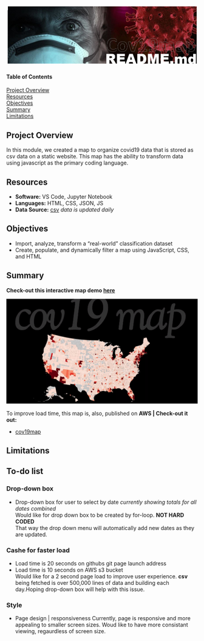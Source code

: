 ![header_pic](/header.png)
 
#### Table of Contents  

[Project Overview](#project-overview)  
[Resources](#resources)  
[Objectives](#objectives)  
[Summary](#summary)  
[Limitations](#limitations)  
  
## Project Overview  
In this module, we created a map to organize covid19 data that is stored as csv data on a static website. This map has the ability to transform data using javascript as the primary coding language.  

## Resources  
- **Software:** VS Code, Jupyter Notebook   
- **Languages:** HTML, CSS, JSON, JS  
- **Data Source:** [csv](https://raw.githubusercontent.com/nytimes/covid-19-data/master/us-counties.csv) *data is updated daily*    

## Objectives  
- Import, analyze, transform a “real-world” classification dataset  
- Create, populate, and dynamically filter a map using JavaScript, CSS, and HTML  

## Summary  
**Check-out this interactive map demo [here](https://shannon-goddard.github.io/COV19MAP/)**  

![](/cov19gif.gif)  

To improve load time, this map is, also, published on **AWS | Check-out it out:**
- [cov19map](http://cov19bucket.s3-website.us-east-2.amazonaws.com/)  

## Limitations  
## To-do list  
### Drop-down box
- Drop-down box for user to select by date *currently showing totals for all dates combined*  
Would like for drop down box to be created by for-loop. **NOT HARD CODED**  
That way the drop down menu will automatically add new dates as they are updated.  

### Cashe for faster load
- Load time is 20 seconds on githubs git page launch address
- Load time is 10 seconds on AWS s3 bucket  
Would like for a 2 second page load to improve user experience. **csv** being fetched is over 500,000 lines of data and building each day.Hoping drop-down box will help with this issue.  

### Style  
- Page design | responsiveness 
Currently, page is responsive and more appealing to smaller screen sizes. Woud like to have more consistant viewing, regaurdless of screen size.
